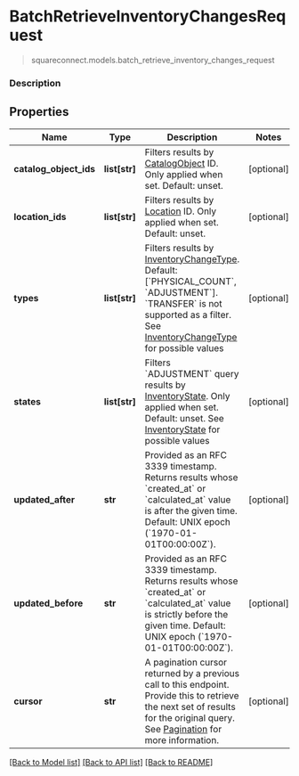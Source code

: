 # BatchRetrieveInventoryChangesRequest
> squareconnect.models.batch_retrieve_inventory_changes_request

### Description



## Properties
Name | Type | Description | Notes
------------ | ------------- | ------------- | -------------
**catalog_object_ids** | **list[str]** | Filters results by [CatalogObject](#type-catalogobject) ID. Only applied when set. Default: unset. | [optional] 
**location_ids** | **list[str]** | Filters results by [Location](#type-location) ID. Only applied when set. Default: unset. | [optional] 
**types** | **list[str]** | Filters results by [InventoryChangeType](#type-inventorychangetype). Default: [&#x60;PHYSICAL_COUNT&#x60;, &#x60;ADJUSTMENT&#x60;]. &#x60;TRANSFER&#x60; is not supported as a filter. See [InventoryChangeType](#type-inventorychangetype) for possible values | [optional] 
**states** | **list[str]** | Filters &#x60;ADJUSTMENT&#x60; query results by [InventoryState](#type-inventorystate). Only applied when set. Default: unset. See [InventoryState](#type-inventorystate) for possible values | [optional] 
**updated_after** | **str** | Provided as an RFC 3339 timestamp. Returns results whose &#x60;created_at&#x60; or &#x60;calculated_at&#x60; value is after the given time. Default: UNIX epoch (&#x60;1970-01-01T00:00:00Z&#x60;). | [optional] 
**updated_before** | **str** | Provided as an RFC 3339 timestamp. Returns results whose &#x60;created_at&#x60; or &#x60;calculated_at&#x60; value is strictly before the given time. Default: UNIX epoch (&#x60;1970-01-01T00:00:00Z&#x60;). | [optional] 
**cursor** | **str** | A pagination cursor returned by a previous call to this endpoint. Provide this to retrieve the next set of results for the original query.  See [Pagination](/basics/api101/pagination) for more information. | [optional] 

[[Back to Model list]](../README.md#documentation-for-models) [[Back to API list]](../README.md#documentation-for-api-endpoints) [[Back to README]](../README.md)


